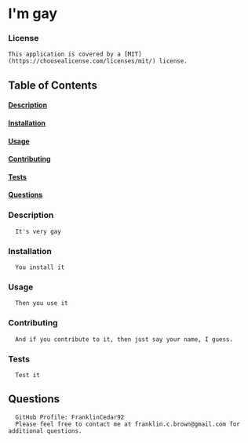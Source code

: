 
  # I'm gay
  ### License 
    This application is covered by a [MIT](https://choosealicense.com/licenses/mit/) license.
  ## Table of Contents
  #### [Description](#description)
  #### [Installation](#installation)
  #### [Usage](#usage)
  #### [Contributing](#contributing)
  #### [Tests](#tests)
  #### [Questions](#questions)
  ### Description
      It's very gay
  ### Installation
      You install it
  ### Usage
      Then you use it
  ### Contributing
      And if you contribute to it, then just say your name, I guess.
  ### Tests
      Test it
  ## Questions
      GitHub Profile: FranklinCedar92
      Please feel free to contact me at franklin.c.brown@gmail.com for additional questions.
  